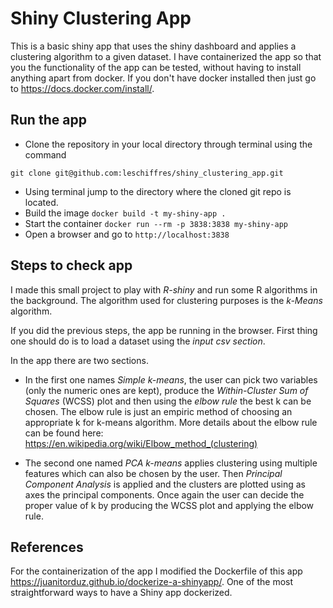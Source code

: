 # Shiny Clustering App
This is a basic shiny app that uses the shiny dashboard and applies a clustering algorithm to a given dataset. I have containerized the app so that you the functionality of the app can be tested, without having to install anything apart from docker. If you don't have docker installed then just go to https://docs.docker.com/install/.

## Run the app
- Clone the repository in your local directory through terminal using the command 

```git clone git@github.com:leschiffres/shiny_clustering_app.git```
- Using terminal jump to the directory where the cloned git repo is located.
- Build the image `docker build -t my-shiny-app .`
- Start the container `docker run --rm -p 3838:3838 my-shiny-app`
- Open a browser and go to `http://localhost:3838`

## Steps to check app
I made this small project to play with *R-shiny* and run some R algorithms in the background. The algorithm used for clustering purposes is the *k-Means* algorithm.

If you did the previous steps, the app be running in the browser. First thing one should do is to load a dataset using the _input csv section_.

In the app there are two sections.
- In the first one names _Simple k-means_, the user can pick two variables (only the numeric ones are kept), produce the _Within-Cluster Sum of Squares_ (WCSS) plot and then using the _elbow rule_ the best k can be chosen. The elbow rule is just an empiric method of 	choosing an appropriate k for k-means algorithm. More details about the elbow rule can be found here: https://en.wikipedia.org/wiki/Elbow_method_(clustering)

- The second one named _PCA k-means_ applies clustering using multiple features which can also be chosen by the user. Then _Principal Component Analysis_ is applied and the clusters are plotted using as axes the principal components. Once again the user can decide the proper value of k by producing the WCSS plot and applying the elbow rule.

## References
For the containerization of the app I modified the Dockerfile of this app https://juanitorduz.github.io/dockerize-a-shinyapp/. One of the most straightforward ways to have a Shiny app dockerized.
